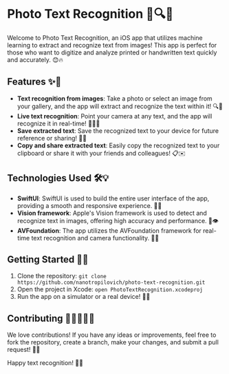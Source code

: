 # Photo Text Recognition 📸🔍📖

Welcome to Photo Text Recognition, an iOS app that utilizes machine learning to extract and recognize text from images! This app is perfect for those who want to digitize and analyze printed or handwritten text quickly and accurately. 😊🔥

## Features ✨🌟

- **Text recognition from images**: Take a photo or select an image from your gallery, and the app will extract and recognize the text within it! 🔍📸
- **Live text recognition**: Point your camera at any text, and the app will recognize it in real-time! 🎥🏃‍♂️
- **Save extracted text**: Save the recognized text to your device for future reference or sharing! 💾📝
- **Copy and share extracted text**: Easily copy the recognized text to your clipboard or share it with your friends and colleagues! 📋✉️

## Technologies Used 🛠️💡

- **SwiftUI**: SwiftUI is used to build the entire user interface of the app, providing a smooth and responsive experience. 📱🌈
- **Vision framework**: Apple's Vision framework is used to detect and recognize text in images, offering high accuracy and performance. 🍏👁️
- **AVFoundation**: The app utilizes the AVFoundation framework for real-time text recognition and camera functionality. 🎥🔎

## Getting Started 🚀🏁

1. Clone the repository: `git clone https://github.com/nanotropilovich/photo-text-recognition.git`
2. Open the project in Xcode: `open PhotoTextRecognition.xcodeproj`
3. Run the app on a simulator or a real device! 📱💥

## Contributing 💪👩‍💻👨‍💻

We love contributions! If you have any ideas or improvements, feel free to fork the repository, create a branch, make your changes, and submit a pull request! 🌟🚧


Happy text recognition! 🎉📸
